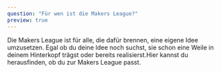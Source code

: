```yaml
---
question: "Für wen ist die Makers League?"
preview: true
---
```


Die Makers League ist für alle, die dafür brennen, eine eigene Idee umzusetzen. Egal ob du deine Idee noch suchst, sie schon eine Weile in deinem Hinterkopf trägst oder bereits realisierst.Hier kannst du herausfinden, ob du zur Makers League passt.
